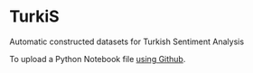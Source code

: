 # TurkiS
Automatic constructed datasets for Turkish Sentiment Analysis 

To upload a Python Notebook file [using Github](https://reproducible-science-curriculum.github.io/sharing-RR-Jupyter/01-sharing-github/).

